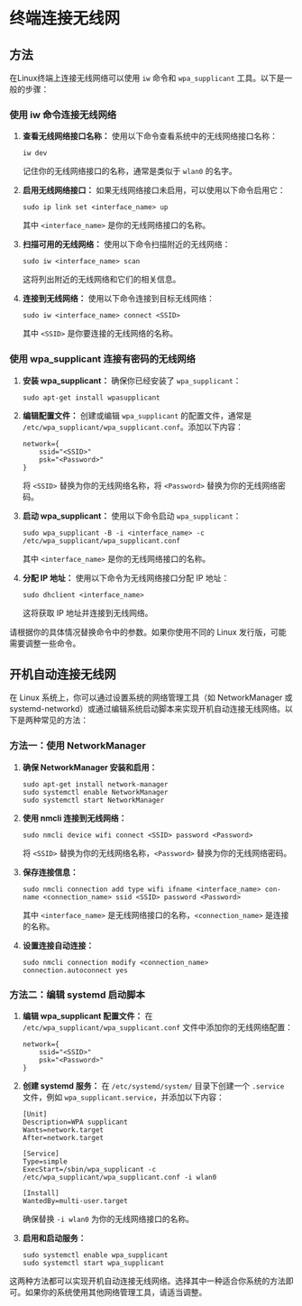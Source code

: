 # 终端连接无线网



## 方法

在Linux终端上连接无线网络可以使用 `iw` 命令和 `wpa_supplicant` 工具。以下是一般的步骤：

### 使用 iw 命令连接无线网络

1. **查看无线网络接口名称：** 使用以下命令查看系统中的无线网络接口名称：

   ```
   iw dev
   ```

   记住你的无线网络接口的名称，通常是类似于 `wlan0` 的名字。

2. **启用无线网络接口：** 如果无线网络接口未启用，可以使用以下命令启用它：

   ```
   sudo ip link set <interface_name> up
   ```

   其中 `<interface_name>` 是你的无线网络接口的名称。

3. **扫描可用的无线网络：** 使用以下命令扫描附近的无线网络：

   ```
   sudo iw <interface_name> scan
   ```

   这将列出附近的无线网络和它们的相关信息。

4. **连接到无线网络：** 使用以下命令连接到目标无线网络：

   ```
   sudo iw <interface_name> connect <SSID>
   ```

   其中 `<SSID>` 是你要连接的无线网络的名称。

### 使用 wpa_supplicant 连接有密码的无线网络

1. **安装 wpa_supplicant：** 确保你已经安装了 `wpa_supplicant`：

   ```
   sudo apt-get install wpasupplicant
   ```

2. **编辑配置文件：** 创建或编辑 `wpa_supplicant` 的配置文件，通常是 `/etc/wpa_supplicant/wpa_supplicant.conf`。添加以下内容：

   ```
   network={
       ssid="<SSID>"
       psk="<Password>"
   }
   ```

   将 `<SSID>` 替换为你的无线网络名称，将 `<Password>` 替换为你的无线网络密码。

3. **启动 wpa_supplicant：** 使用以下命令启动 `wpa_supplicant`：

   ```
   sudo wpa_supplicant -B -i <interface_name> -c /etc/wpa_supplicant/wpa_supplicant.conf
   ```

   其中 `<interface_name>` 是你的无线网络接口的名称。

4. **分配 IP 地址：** 使用以下命令为无线网络接口分配 IP 地址：

   ```
   sudo dhclient <interface_name>
   ```

   这将获取 IP 地址并连接到无线网络。

请根据你的具体情况替换命令中的参数。如果你使用不同的 Linux 发行版，可能需要调整一些命令。



## 开机自动连接无线网

在 Linux 系统上，你可以通过设置系统的网络管理工具（如 NetworkManager 或 systemd-networkd）或通过编辑系统启动脚本来实现开机自动连接无线网络。以下是两种常见的方法：

### 方法一：使用 NetworkManager

1. **确保 NetworkManager 安装和启用：**

   ```
   sudo apt-get install network-manager
   sudo systemctl enable NetworkManager
   sudo systemctl start NetworkManager
   ```

2. **使用 nmcli 连接到无线网络：**

   ```
   sudo nmcli device wifi connect <SSID> password <Password>
   ```

   将 `<SSID>` 替换为你的无线网络名称，`<Password>` 替换为你的无线网络密码。

3. **保存连接信息：**

   ```
   sudo nmcli connection add type wifi ifname <interface_name> con-name <connection_name> ssid <SSID> password <Password>
   ```

   其中 `<interface_name>` 是无线网络接口的名称，`<connection_name>` 是连接的名称。

4. **设置连接自动连接：**

   ```
   sudo nmcli connection modify <connection_name> connection.autoconnect yes
   ```

### 方法二：编辑 systemd 启动脚本

1. **编辑 wpa_supplicant 配置文件：** 在 `/etc/wpa_supplicant/wpa_supplicant.conf` 文件中添加你的无线网络配置：

   ```
   network={
       ssid="<SSID>"
       psk="<Password>"
   }
   ```

2. **创建 systemd 服务：** 在 `/etc/systemd/system/` 目录下创建一个 `.service` 文件，例如 `wpa_supplicant.service`，并添加以下内容：

   ```
   [Unit]
   Description=WPA supplicant
   Wants=network.target
   After=network.target
   
   [Service]
   Type=simple
   ExecStart=/sbin/wpa_supplicant -c /etc/wpa_supplicant/wpa_supplicant.conf -i wlan0
   
   [Install]
   WantedBy=multi-user.target
   ```

   确保替换 `-i wlan0` 为你的无线网络接口的名称。

3. **启用和启动服务：**

   ```
   sudo systemctl enable wpa_supplicant
   sudo systemctl start wpa_supplicant
   ```

这两种方法都可以实现开机自动连接无线网络。选择其中一种适合你系统的方法即可。如果你的系统使用其他网络管理工具，请适当调整。